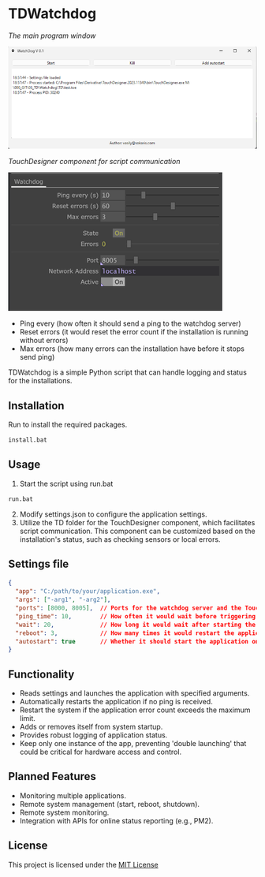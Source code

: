 ﻿# TDWatchdog

*The main program window*

![Main Window](imgs/img.png)


*TouchDesigner component for script communication*

![TouchDesigner Component](imgs/td_comp.png)
- Ping every (how often it should send a ping to the watchdog server)
- Reset errors (it would reset the error count if the installation is running without errors)
- Max errors (how many errors can the installation have before it stops send ping)

TDWatchdog is a simple Python script that can handle logging and status for the installations.

## Installation
Run to install the required packages.
```bash
install.bat
```

## Usage
1. Start the script using run.bat
  ```bash
  run.bat
  ```
2. Modify settings.json to configure the application settings.
3. Utilize the TD folder for the TouchDesigner component, which facilitates script communication. This component can be customized based on the installation's status, such as checking sensors or local errors.

## Settings file
```json
{
  "app": "C:/path/to/your/application.exe",
  "args": ["-arg1", "-arg2"],
  "ports": [8000, 8005],  // Ports for the watchdog server and the TouchDesigner component (now it would listen the second port)
  "ping_time": 10,        // How often it would wait before triggering timeout
  "wait": 20,             // How long it would wait after starting the application before starting listening for pings
  "reboot": 3,            // How many times it would restart the application before rebooting the system, 0 for infinite
  "autostart": true       // Whether it should start the application on the service start
}
```

## Functionality
- Reads settings and launches the application with specified arguments.
- Automatically restarts the application if no ping is received.
- Restart the system if the application error count exceeds the maximum limit.
- Adds or removes itself from system startup.
- Provides robust logging of application status.
- Keep only one instance of the app, preventing 'double launching' that could be critical for hardware access and control.

## Planned Features
- Monitoring multiple applications.
- Remote system management (start, reboot, shutdown).
- Remote system monitoring.
- Integration with APIs for online status reporting (e.g., PM2).

## License
This project is licensed under the [MIT License](https://choosealicense.com/licenses/mit/)
